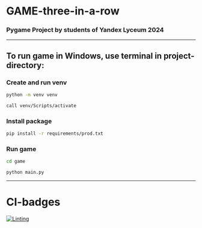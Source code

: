 # GAME-three-in-a-row

### Pygame Project by students of Yandex Lyceum 2024

***

## To run game in Windows, use terminal in project-directory:

### Create and run venv

```bash
python -m venv venv
```

```bash
call venv/Scripts/activate
```

### Install package 

```bash
pip install -r requirements/prod.txt
```

### Run game

```bash
cd game
```

```bash
python main.py
```

***

# CI-badges

[![Linting](https://github.com/weplok/GAME-three-in-a-row/actions/workflows/blank.yml/badge.svg?branch=main)](https://github.com/weplok/GAME-three-in-a-row/actions/workflows/blank.yml)